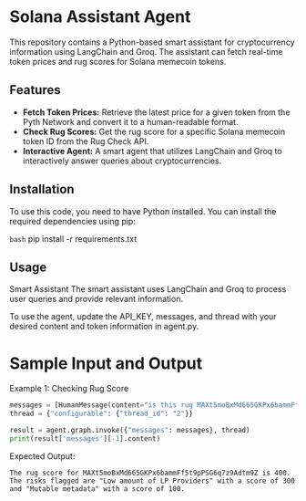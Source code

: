 # Solana Assistant Agent

This repository contains a Python-based smart assistant for cryptocurrency information using LangChain and Groq. The assistant can fetch real-time token prices and rug scores for Solana memecoin tokens.

## Features

- **Fetch Token Prices:** Retrieve the latest price for a given token from the Pyth Network and convert it to a human-readable format.
- **Check Rug Scores:** Get the rug score for a specific Solana memecoin token ID from the Rug Check API.
- **Interactive Agent:** A smart agent that utilizes LangChain and Groq to interactively answer queries about cryptocurrencies.

## Installation

To use this code, you need to have Python installed. You can install the required dependencies using pip:

```bash```
pip install -r requirements.txt

## Usage
Smart Assistant
The smart assistant uses LangChain and Groq to process user queries and provide relevant information.

To use the agent, update the API_KEY, messages, and thread with your desired content and token information in agent.py.

# Sample Input and Output
Example 1: Checking Rug Score

```python
messages = [HumanMessage(content="is this rug MAXt5moBxMd665GKPx6bammFf5t9pPSG6q7z9Adtm9Z")]
thread = {"configurable": {"thread_id": "2"}}

result = agent.graph.invoke({"messages": messages}, thread)
print(result['messages'][-1].content)
```

Expected Output:
```
The rug score for MAXt5moBxMd665GKPx6bammFf5t9pPSG6q7z9Adtm9Z is 400.
The risks flagged are "Low amount of LP Providers" with a score of 300 and "Mutable metadata" with a score of 100.
```

